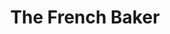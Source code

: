 ---
title: "The French Baker"
url: /santa-rosa/the-french-baker-santa-rosa-tagaytay-road/
shop: bakery
---